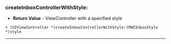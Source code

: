 ### createInboxControllerWithStyle: <a name="createInboxControllerWithStyle:"></a>

* **Return Value** - ViewController with a specified style
```
+ (UIViewController *)createInboxControllerWithStyle:(PWIInboxStyle *)style
```
---
